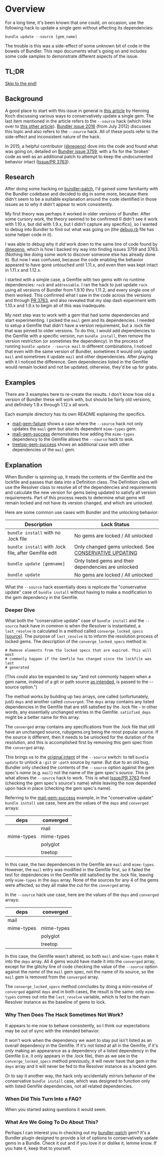 # Overview

For a long time, it's been known that one could, on occasion, use the following hack to update a single gem
without affecting its dependencies:

    bundle update --source [gem_name]

The trouble is this was a side-effect of some unknown bit of code in the bowels of Bundler. This repo documents
what's going on and includes some code samples to demonstrate different aspects of the issue.

## TL;DR

[Skip to the end!](#why-then-does-the-hack-sometimes-not-work)

## Background

A good place to start with this issue in general is [this article](http://makandracards.com/makandra/13885-how-to-update-a-single-gem-conservatively)
by Henning Koch discussing various ways to conservatively update a single gem. The last item mentioned in the article
refers to the `--source` hack (which links over to [this other article](http://ilikestuffblog.com/2012/07/01/you-should-update-one-gem-at-a-time-with-bundler-heres-how/)).
[Bundler issue 2016](https://github.com/bundler/bundler/issues/2016) (from July 2012) discusses this topic and also
refers to the `--source` hack. All of these posts refer to the side-effect and inconsistent nature of the hack.

In 2015, a helpful contributor ([@neoeno](https://github.com/neoeno)) dove into the code and found what was going on, detailed on
[Bundler issue 3759](https://github.com/bundler/bundler/issues/3759), with a fix for the 'broken' code as well
as an additional patch to attempt to keep the undocumented behavior intact
([Issue/PR 3763](https://github.com/bundler/bundler/pull/3763)).

## Research

After doing some hacking on [bundler-patch](https://github.com/livingsocial/bundler-patch), I'd
gained some familiarity with the Bundler codebase and decided to dig in some more, because there didn't seem to be
a suitable explanation around the code identified in those issues as to why it didn't appear to work consistently.

My first theory was perhaps it worked in older versions of Bundler. After some cursory work, the theory seemed to be
confirmed (I didn't see it work with 1.10.x, but did with 1.9.x, but I didn't capture any specifics), so
I wanted to debug into Bundler to find out what was going on (the [debug.rb](debug.rb) file has some helper code
in it).

I was able to debug why it _did_ work down to the same line of code found by [@neoeno](https://github.com/neoeno),
which is how I backed my
way into finding issues 3759 and 3763. (Nothing like doing some work to discover someone else has
already done it). But now I was confused, because the code enabling the behavior appeared to have gone untouched
until 1.11.x, and even then was kept intact in 1.11.x and 1.12.x.

I started with a simple case, a Gemfile with two gems with no runtime dependencies: `rack` and `addressable`. I ran
the hack to just update `rack` using all versions of Bundler from 1.9.10 thru 1.11.2, and every single one of them
worked. This confirmed what I saw in the code across the versions and through [PR 3763](https://github.com/bundler/bundler/pull/3763),
and also revealed that my slap dash experiment with 1.10.x and 1.9.x to begin all of this was inadequate.

My next step was to work with a gem that had some dependencies and start experimenting. I picked the `mail` gem
and its dependencies. I needed to setup a Gemfile that didn't have a version requirement, but a .lock file that
was pinned to older versions. To do this, I would add dependencies to the Gemfile
with a specific version, run `bundle install`, then remove the version restriction (or sometimes the dependency).
In the process of running `bundle update --source mail` in different combinations, I noticed that even with the same
version of Bundler, sometimes it would only update `mail` and sometimes it update `mail` and other dependencies.
After playing with it I noticed the difference.
Gem dependencies listed in the Gemfile would remain locked and not be updated, otherwise, they'd be up for grabs.

## Examples

There are 3 examples here to re-create the results. I don't know how old a version of Bundler these will work with,
but should be fairly old versions, and definitely 1.9.x through 1.12.x all work.

Each example directory has its own README explaining the specifics.

- [mail-gem-failure](mail-gem-failure) shows a case where the `--source` hack not only updates the `mail` gem but also
its dependent `mime-types` gem.
- [mail-gem-success](mail-gem-success) demonstrates how adding the `mime-types` dependency to the Gemfile allows the
`--source` hack to wok.
- [treetop-gem-success](treetop-gem-success) shows an additional case with other dependencies of the `mail` gem.

## Explanation

When Bundler is spinning up, it reads the contents of the Gemfile and the lockfile and passes that data into a
Definition class. The Definition class will use the Resolver class to resolve all of the dependencies and requirements
and calculate the new version for gems being updated to satisfy all version requirements.
Part of this process needs to determine what gems will remain locked and not have its version changed,
and which are unlocked.

Here are some common use cases with Bundler and the unlocking behavior:

| Description                       | Lock Status                       |
|-----------------------------------|-----------------------------------|
| `bundle install` with no .lock file | No gems are locked / All unlocked |
| `bundle install` with .lock file, after Gemfile edit | Only changed gems unlocked. See [CONSERVATIVE UPDATING](http://bundler.io/v1.12/man/bundle-install.1.html#CONSERVATIVE-UPDATING)        |
| `bundle update [gemname]`           | Only listed gems and their dependencies are unlocked |
| `bundle update`                     | No gems are locked / All unlocked |

What the `--source` hack essentially does is replicate the "conservative update" case of `bundle install` without
having to make a modification to the gem dependency in the Gemfile.

### Deeper Dive

What both the "conservative update" case of `bundle install` and the `--source` hack have in common is when
the Resolver is instantiated, a `last_resolve` is calculated in a method called `converge_locked_specs`
[[source](https://github.com/bundler/bundler/blob/1-11-stable/lib/bundler/definition.rb#L516)]. The purpose of
`last_resolve` is to inform the resolution process of locked gems. The
description of the `converge_locked_specs` method is:

    # Remove elements from the locked specs that are expired. This will most
    # commonly happen if the Gemfile has changed since the lockfile was last
    # generated

(This could also be expanded to say "and not commonly happen when a gem name, instead of a git or path source
[as intended](http://bundler.io/v1.12/man/bundle-update.1.html), is passed to the --source option.")

The method works by building up two arrays, one called (unfortunately, just) `deps` and another called `converged`.
The `deps` array contains any listed dependencies in the Gemfile that are still satisfied by the .lock file - in
other words, any essentially unchanged entries in the Gemfile. `satisfied_deps` might be a better name
for this array.

The `converged` array contains any specifications from the .lock file that still have an unchanged source, rubygems.org
being the most popular source. If the source is different, then it needs to be unlocked for the duration of the
resolution, and this is accomplished first by removing this gem spec from the `converged` array.

This brings us to the [original intent](http://bundler.io/v1.12/man/bundle-update.1.html) of the `--source` switch:
to tell `bundle update` to unlock
a `:git` or `:path` source by name. But due to an old bug, Bundler only checked the contents of the
`--source` option against the gem spec's _name_ (e.g. `mail`) not the name of the gem spec's _source_. This is what
allows the `--source` hack to work. This is what [Issue/PR 3763](https://github.com/bundler/bundler/pull/3763) fixed
(checking the gem spec's source's name) while leaving the now depended upon hack in place (checking the gem spec's name).

Referring to the [mail-gem-success](mail-gem-success) example, in the "conservative update" `bundle install` use case,
here are the values of the `deps` and `converged` arrays:

| deps | converged |
|------|------------|
|            | mail |
| mime-types | mime-types |
|            | polyglot |
|            | treetop |

In this case, the two dependencies in the Gemfile are `mail` and `mime-types`. However, the `mail` entry was modified
in the Gemfile first, so it failed the test for dependencies in the Gemfile
still satisfied by the .lock file, leaving only `mime-types` in the `deps` array.
None of the sources for any 4 of the gems were affected, so they all make the cut for the `converged` array.


In the `--source` hack use case, here are the values of the `deps` and `converged` arrays:

| deps | converged |
|------|------------|
| mail        | |
| mime-types  | mime-types |
|             | polyglot |
|            | treetop |

In this case, the Gemfile wasn't altered, so both `mail` and `mime-types` make it into the `deps` array. All 4 gems
would have made it into the `converged` array, except for the glitchy line of code checking the value of the
`--source` option against the _name_ of the `mail` gem spec, not the name of its source, so the `mail` gem is removed
from the `converged` array.

The `converge_locked_specs` method concludes by doing a mini-resolve of `converged` against `deps` and in both cases,
the result is the same: only `mime-types` comes out into the `last_resolve` variable, which is fed to the
main Resolver instance as the baseline of gems to lock.


### Why Then Does The Hack Sometimes Not Work?

It appears to me now to behave consistently, so I think our expectations may be out of sync with the intended behavior.

It won't work when the dependency we want to stay put isn't listed as an overall dependency in the Gemfile. If it's
not listed at all in the Gemfile, if it's _only_ making an appearance as a dependency of a listed dependency
in the Gemfile (i.e. it only appears in the .lock file), then as we see in the `converge_locked_specs` method previously,
it will never have that gem in the `deps` array and it will never be fed to the Resolver instance as a locked gem.

Or to say it another way, the hack only accidentally mirrors behavior of the conservative `bundle install` case, which
was designed to function only with listed Gemfile dependencies, not all related dependencies.


### When Did This Turn Into a FAQ?

When you started asking questions it would seem.


### What Are We Going To Do About This?

Perhaps I can interest you in checking out my [bundler-patch](https://github.com/livingsocial/bundler-patch) gem?
It's a Bundler plugin designed to provide a lot of options to conservatively update gems in a Bundle. Check
it out and if you love it or dislike it, lemme know. If you hate it, keep that to yourself.
